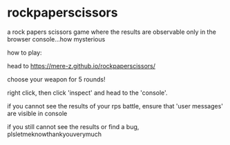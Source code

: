 # rockpaperscissors

a rock papers scissors game where the results are observable only in the browser console...how mysterious 

how to play: 

head to https://mere-z.github.io/rockpaperscissors/

choose your weapon for 5 rounds! 

right click, then click 'inspect' and head to the 'console'. 

if you cannot see the results of your rps battle, ensure that 'user messages' are visible in console

if you still cannot see the results or find a bug, plsletmeknowthankyouverymuch
